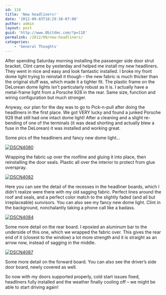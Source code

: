 ```yaml
---
id: 118
title: 'New headliners!'
date: '2012-09-03T18:29:38-07:00'
author: admin
layout: post
guid: 'http://www.8bitdmc.com/?p=118'
permalink: /2012/09/new-headliners/
categories:
    - 'General Thoughts'
---
```


After spending Saturday morning installing the passenger side door strut bracket, Clint came by yesterday and helped me install my new headliners. They went in nice and easy and look fantastic installed. I broke my front dome light trying to reinstall it though – the new fabric is much thicker than the original stuff was, which made it a tighter fit. The plastic frame on the DeLorean dome lights isn’t particularly robust as it is. I actually have a metal-frame light from a Porsche 928 in the rear. Same size, function and wiring configuration but much stronger.

Anyway, our plan for the day was to go to Pick-n-pull after doing the headliners in the first place. We got VERY lucky and found a junked Porsche 928 that still had one intact dome light! After a cleaning and a slight re-bending of one of the terminals (it was dead shorting and actually blew a fuse in the DeLorean) it was installed and working great.

Some pics of the headliners and fancy new dome light…

[![](../../../assets/images2012/09/DSCN4080-300x224.jpg "DSCN4080")](../../../assets/images2012/09/DSCN4080.jpg)

Wrapping the fabric up over the roofline and gluing it into place, then reinstalling the door seals. Plastic all over the interior to protect from glue overspray.

[![](../../../assets/images2012/09/DSCN4082-300x224.jpg "DSCN4082")](../../../assets/images2012/09/DSCN4082.jpg)

Here you can see the detail of the recesses in the headliner boards, which I didn’t realize were there with my old sagging fabric. Perfect lines around the roof and seals, and a perfect color match to the slightly faded (and all but irreplaceable) sunvisors. You can also see my fancy new dome light. Clint in the background, nonchalantly taking a phone call like a badass.

[![](../../../assets/images2012/09/DSCN4084-300x224.jpg "DSCN4084")](../../../assets/images2012/09/DSCN4084.jpg)

Some more detail on the rear board. I epoxied an aluminum bar to the underside of this one, which we wrapped the fabric over. This gives the rear end of it (closest to the window) a lot more strength and it is straight as an arrow now, instead of sagging in the middle.

[![](../../../assets/images2012/09/DSCN4087-300x224.jpg "DSCN4087")](../../../assets/images2012/09/DSCN4087.jpg)

Some more detail on the forward board. You can also see the driver’s side door board, newly covered as well.

So now with my doors supported properly, cold start issues fixed, headliners fully installed and the weather finally cooling off – we might be able to start driving again!